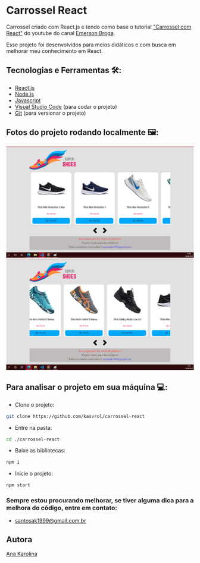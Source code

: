 # Carrossel React

Carrossel criado com React.js e tendo como base o tutorial ["Carrossel com React"](https://www.youtube.com/watch?v=cX0N3TNxumw&t=521s) do youtube do canal [Emerson Broga](https://www.youtube.com/channel/UC29n3f6JhwqtD-kCJi_BwoA).
<p text-aling='justify'> Esse projeto foi desenvolvidos para meios didáticos e com busca em melhorar meu conhecimento em React. </p>

## Tecnologias e Ferramentas 🛠:

- [React.js](https://create-react-app.dev/docs/getting-started)
- [Node.js](https://nodejs.org/pt-br/download/)
- [Javascript](https://www.javascript.com/)
- [Visual Studio Code](https://code.visualstudio.com/Download) (para codar o projeto)
- [Git](https://git-scm.com/downloads) (para versionar o projeto)

## Fotos do projeto rodando localmente 🖼:
![Print 01](https://github.com/kasvrol/carrossel-react/blob/main/public/carrossel01.png)
![Print 02](https://github.com/kasvrol/carrossel-react/blob/main/public/carrossel02.png)

## Para analisar o projeto em sua máquina 💻:

- Clone o projeto:

```bash
git clone https://github.com/kasvrol/carrossel-react
```

- Entre na pasta:

```bash
cd ./carrossel-react
```

- Baixe as bibliotecas:

```bash
npm i
```

- Inicie o projeto:

```bash
npm start
```

### Sempre estou procurando melhorar, se tiver alguma dica para a melhora do código, entre em contato:
- santosak1999@gmail.com.br

## Autora

[Ana Karolina](https://github.com/kasvrol)
